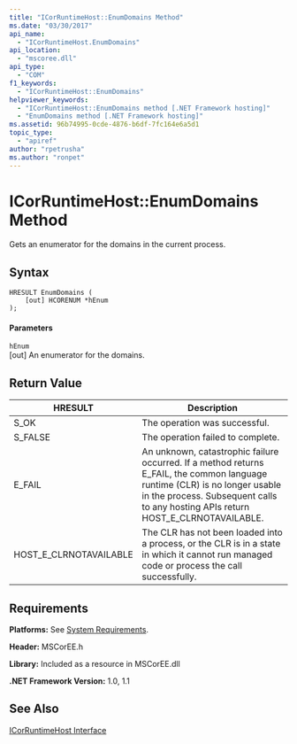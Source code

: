 ```yaml
---
title: "ICorRuntimeHost::EnumDomains Method"
ms.date: "03/30/2017"
api_name: 
  - "ICorRuntimeHost.EnumDomains"
api_location: 
  - "mscoree.dll"
api_type: 
  - "COM"
f1_keywords: 
  - "ICorRuntimeHost::EnumDomains"
helpviewer_keywords: 
  - "ICorRuntimeHost::EnumDomains method [.NET Framework hosting]"
  - "EnumDomains method [.NET Framework hosting]"
ms.assetid: 96b74995-0cde-4876-b6df-7fc164e6a5d1
topic_type: 
  - "apiref"
author: "rpetrusha"
ms.author: "ronpet"
---
```

# ICorRuntimeHost::EnumDomains Method
Gets an enumerator for the domains in the current process.  

## Syntax  

```  
HRESULT EnumDomains (  
    [out] HCORENUM *hEnum  
);  
```  

#### Parameters  
 `hEnum`  
 [out] An enumerator for the domains.  

## Return Value  


|HRESULT|Description|  
|-------------|-----------------|  
|S_OK|The operation was successful.|  
|S_FALSE|The operation failed to complete.|  
|E_FAIL|An unknown, catastrophic failure occurred. If a method returns E_FAIL, the common language runtime (CLR) is no longer usable in the process. Subsequent calls to any hosting APIs return HOST_E_CLRNOTAVAILABLE.|  
|HOST_E_CLRNOTAVAILABLE|The CLR has not been loaded into a process, or the CLR is in a state in which it cannot run managed code or process the call successfully.|  

## Requirements  
 **Platforms:** See [System Requirements](../../../../docs/framework/get-started/system-requirements.md).  

 **Header:** MSCorEE.h  

 **Library:** Included as a resource in MSCorEE.dll  

 **.NET Framework Version:** 1.0, 1.1  

## See Also  
 [ICorRuntimeHost Interface](../../../../docs/framework/unmanaged-api/hosting/icorruntimehost-interface.md)
